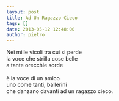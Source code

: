 ```yaml
---
layout: post
title: Ad Un Ragazzo Cieco
tags: []
date: 2013-05-12 12:48:00
author: pietro
---
```

Nei mille vicoli tra cui si perde<br/>la voce che strilla cose belle<br/>a tante orecchie sorde<br/><br/>è la voce di un amico<br/>uno come tanti, ballerini<br/>che danzano davanti ad un ragazzo cieco.
